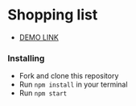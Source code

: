 # Shopping list

- [DEMO LINK](https://olen-ka.github.io/shopping-list/)

### Installing
* Fork and clone this repository
* Run `npm install` in your terminal
* Run `npm start`
